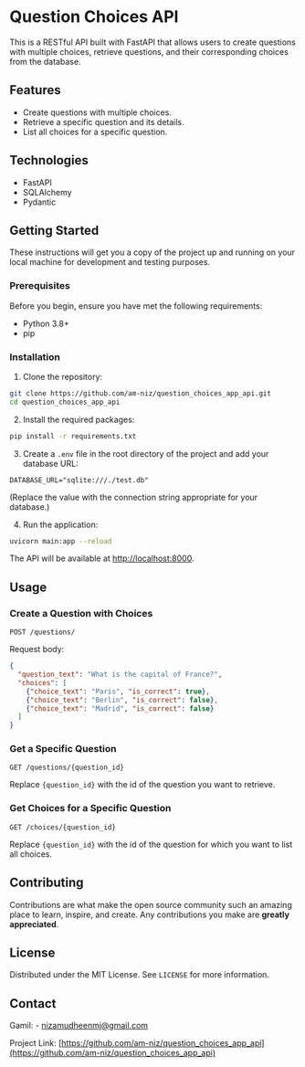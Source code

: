 # Question Choices API

This is a RESTful API built with FastAPI that allows users to create questions with multiple choices, retrieve questions, and their corresponding choices from the database.

## Features

- Create questions with multiple choices.
- Retrieve a specific question and its details.
- List all choices for a specific question.

## Technologies

- FastAPI
- SQLAlchemy
- Pydantic

## Getting Started

These instructions will get you a copy of the project up and running on your local machine for development and testing purposes.

### Prerequisites

Before you begin, ensure you have met the following requirements:

- Python 3.8+
- pip

### Installation

1. Clone the repository:
```sh
git clone https://github.com/am-niz/question_choices_app_api.git
cd question_choices_app_api
```

2. Install the required packages:
```sh
pip install -r requirements.txt
```

3. Create a `.env` file in the root directory of the project and add your database URL:
```plaintext
DATABASE_URL="sqlite:///./test.db"
```
(Replace the value with the connection string appropriate for your database.)

4. Run the application:
```sh
uvicorn main:app --reload
```

The API will be available at [http://localhost:8000](http://localhost:8000).

## Usage

### Create a Question with Choices

`POST /questions/`

Request body:
```json
{
  "question_text": "What is the capital of France?",
  "choices": [
    {"choice_text": "Paris", "is_correct": true},
    {"choice_text": "Berlin", "is_correct": false},
    {"choice_text": "Madrid", "is_correct": false}
  ]
}
```

### Get a Specific Question

`GET /questions/{question_id}`

Replace `{question_id}` with the id of the question you want to retrieve.

### Get Choices for a Specific Question

`GET /choices/{question_id}`

Replace `{question_id}` with the id of the question for which you want to list all choices.

## Contributing

Contributions are what make the open source community such an amazing place to learn, inspire, and create. Any contributions you make are **greatly appreciated**.

## License

Distributed under the MIT License. See `LICENSE` for more information.

## Contact

Gamil: - nizamudheenmj@gmail.com

Project Link: [https://github.com/am-niz/question_choices_app_api](https://github.com/am-niz/question_choices_app_api)
```
